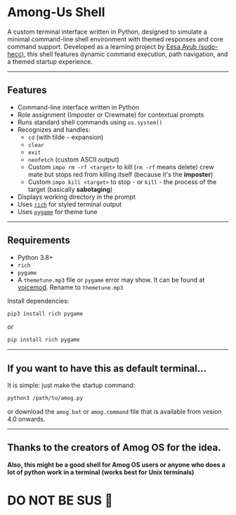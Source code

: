 # Among-Us Shell

A custom terminal interface written in Python, designed to simulate a minimal command-line shell environment with themed responses and core command support. Developed as a learning project by [Eesa Ayub (sudo-hecc)](https://github.com/sudo-hecc), this shell features dynamic command execution, path navigation, and a themed startup experience.

---

## Features

- Command-line interface written in Python
- Role assignment (Imposter or Crewmate) for contextual prompts
- Runs standard shell commands using `os.system()`
- Recognizes and handles:
  - `cd` (with tilde `~` expansion)
  - `clear`
  - `exit`
  - `neofetch` (custom ASCII output)
  - Custom `impo rm -rf <target>` to kill (`rm -rf` means delete) crew mate but stops red from killing itself (because it's the **imposter**)
  - Custom `impo kill <target>` to stop - or `kill` - the process of the target (basically **sabotaging**)
- Displays working directory in the prompt
- Uses [`rich`](https://github.com/Textualize/rich) for styled terminal output
- Uses [`pygame`](https://github.com/pygame/pygame) for theme tune

---

## Requirements

- Python 3.8+
- `rich`
- `pygame`
- A `themetune.mp3` file or `pygame` error may show. It can be found at [voicemod](https://tuna.voicemod.net/sound/24225899-3086-47e3-a873-1464e84586cf). Rename to `themetune.mp3`

Install dependencies:

```bash
pip3 install rich pygame
```
or
```powershell
pip install rich pygame
```
---

## If you want to have this as default terminal...
It is simple: just make the startup command:
```bash
python3 /path/to/amog.py
```
or download the `amog.bat` or `amog.command` file that is available from vesion 4.0 onwards.

---

## Thanks to the creators of Amog OS for the idea.
**Also, this might be a good shell for Amog OS users or anyone who does a lot of python work in a terminal (works best for Unix terminals)**

# DO NOT BE SUS 🤨
